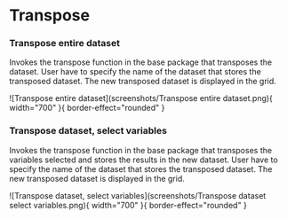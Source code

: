# Transpose

### Transpose entire dataset
Invokes the transpose function in the base package that transposes the dataset. User have to specify the name of the dataset that stores the transposed dataset. The new transposed dataset is displayed in the grid.

![Transpose entire dataset](screenshots/Transpose entire dataset.png){ width="700" }{ border-effect="rounded" }

### Transpose dataset, select variables
Invokes the transpose function in the base package that transposes the variables selected and stores the results in the new dataset. User have to specify the name of the dataset that stores the transposed dataset. The new transposed dataset is displayed in the grid.

![Transpose dataset, select variables](screenshots/Transpose dataset select variables.png){ width="700" }{ border-effect="rounded" }